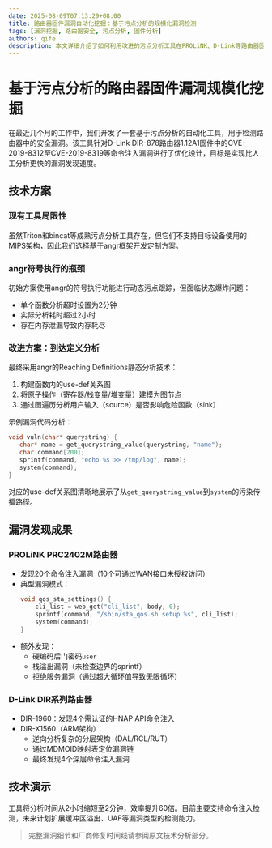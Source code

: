 ```yaml
---
date: 2025-08-09T07:13:29+08:00
title: 路由器固件漏洞自动化挖掘：基于污点分析的规模化漏洞检测
tags: [漏洞挖掘, 路由器安全, 污点分析, 固件分析]
authors: qife
description: 本文详细介绍了如何利用改进的污点分析工具在PROLiNK、D-Link等路由器固件中发现数十个未授权命令注入漏洞，包括技术实现细节、架构分析和漏洞案例演示，检测效率较传统符号执行提升60倍。
---
```


# 基于污点分析的路由器固件漏洞规模化挖掘

在最近几个月的工作中，我们开发了一套基于污点分析的自动化工具，用于检测路由器中的安全漏洞。该工具针对D-Link DIR-878路由器1.12A1固件中的CVE-2019-8312至CVE-2019-8319等命令注入漏洞进行了优化设计，目标是实现比人工分析更快的漏洞发现速度。

## 技术方案

### 现有工具局限性
虽然Triton和bincat等成熟污点分析工具存在，但它们不支持目标设备使用的MIPS架构，因此我们选择基于angr框架开发定制方案。

### angr符号执行的瓶颈
初始方案使用angr的符号执行功能进行动态污点跟踪，但面临状态爆炸问题：
- 单个函数分析超时设置为2分钟
- 实际分析耗时超过2小时
- 存在内存泄漏导致内存耗尽

### 改进方案：到达定义分析
最终采用angr的Reaching Definitions静态分析技术：
1. 构建函数内的use-def关系图
2. 将原子操作（寄存器/栈变量/堆变量）建模为图节点
3. 通过图遍历分析用户输入（source）是否影响危险函数（sink）

示例漏洞代码分析：
```c
void vuln(char* querystring) {
   char* name = get_querystring_value(querystring, "name");
   char command[200];
   sprintf(command, "echo %s >> /tmp/log", name);
   system(command);
}
```
对应的use-def关系图清晰地展示了从`get_querystring_value`到`system`的污染传播路径。

## 漏洞发现成果

### PROLiNK PRC2402M路由器
- 发现20个命令注入漏洞（10个可通过WAN接口未授权访问）
- 典型漏洞模式：
  ```c
  void qos_sta_settings() {
      cli_list = web_get("cli_list", body, 0);
      sprintf(command, "/sbin/sta_qos.sh setup %s", cli_list);
      system(command);
  }
  ```
- 额外发现：
  - 硬编码后门密码`user`
  - 栈溢出漏洞（未检查边界的sprintf）
  - 拒绝服务漏洞（通过超大循环值导致无限循环）

### D-Link DIR系列路由器
- DIR-1960：发现4个需认证的HNAP API命令注入
- DIR-X1560（ARM架构）：
  - 逆向分析复杂的分层架构（DAL/RCL/RUT）
  - 通过MDMOID映射表定位漏洞链
  - 最终发现4个深层命令注入漏洞

## 技术演示
工具将分析时间从2小时缩短至2分钟，效率提升60倍。目前主要支持命令注入检测，未来计划扩展缓冲区溢出、UAF等漏洞类型的检测能力。

> 完整漏洞细节和厂商修复时间线请参阅原文技术分析部分。